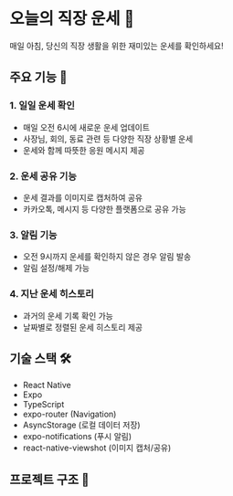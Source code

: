 # 오늘의 직장 운세 🎋

매일 아침, 당신의 직장 생활을 위한 재미있는 운세를 확인하세요!

## 주요 기능 🌟

### 1. 일일 운세 확인

-   매일 오전 6시에 새로운 운세 업데이트
-   사장님, 회의, 동료 관련 등 다양한 직장 상황별 운세
-   운세와 함께 따뜻한 응원 메시지 제공

### 2. 운세 공유 기능

-   운세 결과를 이미지로 캡처하여 공유
-   카카오톡, 메시지 등 다양한 플랫폼으로 공유 가능

### 3. 알림 기능

-   오전 9시까지 운세를 확인하지 않은 경우 알림 발송
-   알림 설정/해제 가능

### 4. 지난 운세 히스토리

-   과거의 운세 기록 확인 가능
-   날짜별로 정렬된 운세 히스토리 제공

## 기술 스택 🛠

-   React Native
-   Expo
-   TypeScript
-   expo-router (Navigation)
-   AsyncStorage (로컬 데이터 저장)
-   expo-notifications (푸시 알림)
-   react-native-viewshot (이미지 캡처/공유)

## 프로젝트 구조 📁
